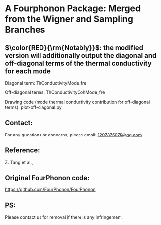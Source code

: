 # A Fourphonon Package: Merged from the Wigner and Sampling Branches

## $\color{RED}{\rm{Notably}}$: the modified version will additionally output the diagonal and off-diagonal terms of the thermal conductivity for each mode

Diagonal term: ThConductivityMode_fre

Off-diagonal terms: ThConductivityCohMode_fre

Drawing code (mode thermal conductivity contribution for off-diagonal terms): plot-off-diagonal.py


## Contact:  
For any questions or concerns, please email: 1207375975@qq.com

## Reference:

Z. Tang et al.,  []()

## Original FourPhonon code:

https://github.com/FourPhonon/FourPhonon

## PS:

Please contact us for removal if there is any infringement.
